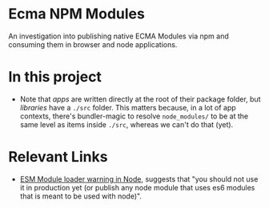 # Ecma NPM Modules

An investigation into publishing native ECMA Modules via npm and consuming them in browser and node applications.

# In this project

- Note that _apps_ are written directly at the root of their package folder, but _libraries_ have a `./src` folder. This matters because, in a lot of app contexts, there's bundler-magic to resolve `node_modules/` to be at the same level as items inside `./src`, whereas we can't do that (yet).

# Relevant Links

- [ESM Module loader warning in Node](https://github.com/nodejs/node/issues/30213), suggests that "you should not use it in production yet (or publish any node module that uses es6 modules that is meant to be used with node)".
